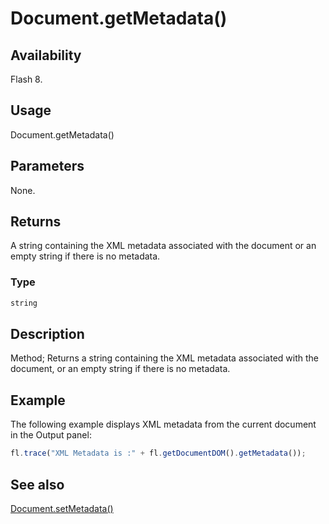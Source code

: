 # Document.getMetadata()

## Availability

Flash 8.

## Usage

Document.getMetadata()

## Parameters

None.

## Returns

A string containing the XML metadata associated with the document or an empty string if there is no metadata.

### Type

```typescript
string
```

## Description

Method; Returns a string containing the XML metadata associated with the document, or an empty string if there is no metadata.

## Example

The following example displays XML metadata from the current document in the Output panel:

```javascript
fl.trace("XML Metadata is :" + fl.getDocumentDOM().getMetadata());
```

## See also

[Document.setMetadata()](../Document_object/Document570.md)

